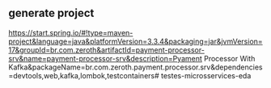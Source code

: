## generate project

https://start.spring.io/#!type=maven-project&language=java&platformVersion=3.3.4&packaging=jar&jvmVersion=17&groupId=br.com.zeroth&artifactId=payment-processor-srv&name=payment-processor-srv&description=Pyament Processor With Kafka&packageName=br.com.zeroth.payment.processor.srv&dependencies=devtools,web,kafka,lombok,testcontainers# testes-microsservices-eda
